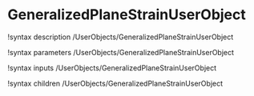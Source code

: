 <!-- MOOSE Documentation Stub: Remove this when content is added. -->

# GeneralizedPlaneStrainUserObject
!syntax description /UserObjects/GeneralizedPlaneStrainUserObject

!syntax parameters /UserObjects/GeneralizedPlaneStrainUserObject

!syntax inputs /UserObjects/GeneralizedPlaneStrainUserObject

!syntax children /UserObjects/GeneralizedPlaneStrainUserObject
